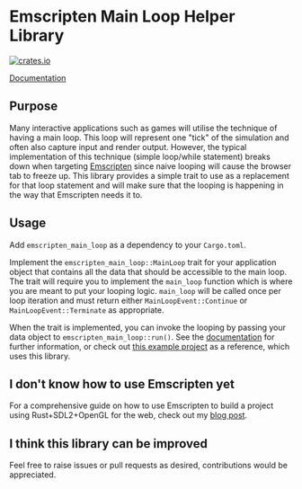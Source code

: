 # Emscripten Main Loop Helper Library

[![crates.io](https://img.shields.io/crates/v/emscripten_main_loop.svg)](https://crates.io/crates/emscripten_main_loop)

[Documentation](https://docs.rs/emscripten_main_loop)

## Purpose

Many interactive applications such as games will utilise the technique of having a main loop. This loop will represent one "tick" of the simulation and often also capture input and render output. However, the typical implementation of this technique (simple loop/while statement) breaks down when targeting [Emscripten](https://emscripten.org/) since naive looping will cause the browser tab to freeze up. This library provides a simple trait to use as a replacement for that loop statement and will make sure that the looping is happening in the way that Emscripten needs it to.

## Usage

Add `emscripten_main_loop` as a dependency to your `Cargo.toml`.

Implement the `emscripten_main_loop::MainLoop` trait for your application object that contains all the data that should be accessible to the main loop. The trait will require you to implement the `main_loop` function which is where you are meant to put your looping logic. `main_loop` will be called once per loop iteration and must return either `MainLoopEvent::Continue` or `MainLoopEvent::Terminate` as appropriate.

When the trait is implemented, you can invoke the looping by passing your data object to `emscripten_main_loop::run()`. See the [documentation](https://docs.rs/emscripten_main_loop) for further information, or check out [this example project](https://github.com/therocode/rust_sdl2_opengl_emscripten) as a reference, which uses this library.

## I don't know how to use Emscripten yet

For a comprehensive guide on how to use Emscripten to build a project using Rust+SDL2+OpenGL for the web, check out my [blog post](https://blog.therocode.net/2020/10/a-guide-to-rust-sdl2-emscripten).

## I think this library can be improved

Feel free to raise issues or pull requests as desired, contributions would be appreciated.
